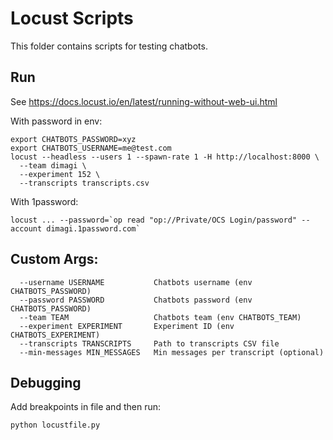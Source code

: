 # Locust Scripts

This folder contains scripts for testing chatbots.

## Run

See https://docs.locust.io/en/latest/running-without-web-ui.html

With password in env:
```shell
export CHATBOTS_PASSWORD=xyz
export CHATBOTS_USERNAME=me@test.com
locust --headless --users 1 --spawn-rate 1 -H http://localhost:8000 \
  --team dimagi \
  --experiment 152 \
  --transcripts transcripts.csv
```

With 1password:
```shell
locust ... --password=`op read "op://Private/OCS Login/password" --account dimagi.1password.com`
```

## Custom Args:

```shell
  --username USERNAME           Chatbots username (env CHATBOTS_PASSWORD)
  --password PASSWORD           Chatbots password (env CHATBOTS_PASSWORD)
  --team TEAM                   Chatbots team (env CHATBOTS_TEAM)
  --experiment EXPERIMENT       Experiment ID (env CHATBOTS_EXPERIMENT)
  --transcripts TRANSCRIPTS     Path to transcripts CSV file
  --min-messages MIN_MESSAGES   Min messages per transcript (optional)
```

## Debugging

Add breakpoints in file and then run:

```shell
python locustfile.py
```
